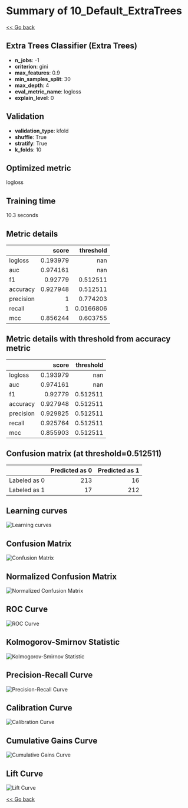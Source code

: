 # Summary of 10_Default_ExtraTrees

[<< Go back](../README.md)


## Extra Trees Classifier (Extra Trees)
- **n_jobs**: -1
- **criterion**: gini
- **max_features**: 0.9
- **min_samples_split**: 30
- **max_depth**: 4
- **eval_metric_name**: logloss
- **explain_level**: 0

## Validation
 - **validation_type**: kfold
 - **shuffle**: True
 - **stratify**: True
 - **k_folds**: 10

## Optimized metric
logloss

## Training time

10.3 seconds

## Metric details
|           |    score |   threshold |
|:----------|---------:|------------:|
| logloss   | 0.193979 | nan         |
| auc       | 0.974161 | nan         |
| f1        | 0.92779  |   0.512511  |
| accuracy  | 0.927948 |   0.512511  |
| precision | 1        |   0.774203  |
| recall    | 1        |   0.0166806 |
| mcc       | 0.856244 |   0.603755  |


## Metric details with threshold from accuracy metric
|           |    score |   threshold |
|:----------|---------:|------------:|
| logloss   | 0.193979 |  nan        |
| auc       | 0.974161 |  nan        |
| f1        | 0.92779  |    0.512511 |
| accuracy  | 0.927948 |    0.512511 |
| precision | 0.929825 |    0.512511 |
| recall    | 0.925764 |    0.512511 |
| mcc       | 0.855903 |    0.512511 |


## Confusion matrix (at threshold=0.512511)
|              |   Predicted as 0 |   Predicted as 1 |
|:-------------|-----------------:|-----------------:|
| Labeled as 0 |              213 |               16 |
| Labeled as 1 |               17 |              212 |

## Learning curves
![Learning curves](learning_curves.png)
## Confusion Matrix

![Confusion Matrix](confusion_matrix.png)


## Normalized Confusion Matrix

![Normalized Confusion Matrix](confusion_matrix_normalized.png)


## ROC Curve

![ROC Curve](roc_curve.png)


## Kolmogorov-Smirnov Statistic

![Kolmogorov-Smirnov Statistic](ks_statistic.png)


## Precision-Recall Curve

![Precision-Recall Curve](precision_recall_curve.png)


## Calibration Curve

![Calibration Curve](calibration_curve_curve.png)


## Cumulative Gains Curve

![Cumulative Gains Curve](cumulative_gains_curve.png)


## Lift Curve

![Lift Curve](lift_curve.png)



[<< Go back](../README.md)
